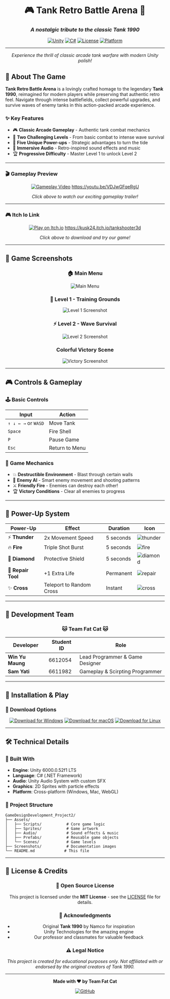 <div align="center">

# 🎮 Tank Retro Battle Arena 🚀
### *A nostalgic tribute to the classic Tank 1990*

[![Unity](https://img.shields.io/badge/Unity-6.0-blue?logo=unity)](https://unity.com/)
[![C#](https://img.shields.io/badge/C%23-Programming-purple?logo=csharp)](https://docs.microsoft.com/en-us/dotnet/csharp/)
[![License](https://img.shields.io/badge/License-MIT-green)](LICENSE)
[![Platform](https://img.shields.io/badge/Platform-Windows%20%7C%20Mac-lightgrey)](https://github.com/Kusk24/GameDesignDevelopment_Project2)

---

*Experience the thrill of classic arcade tank warfare with modern Unity polish!*

</div>

## 🎯 About The Game

**Tank Retro Battle Arena** is a lovingly crafted homage to the legendary **Tank 1990**, reimagined for modern players while preserving that authentic retro feel. Navigate through intense battlefields, collect powerful upgrades, and survive waves of enemy tanks in this action-packed arcade experience.

### ✨ Key Features
- 🎮 **Classic Arcade Gameplay** - Authentic tank combat mechanics
- 🌟 **Two Challenging Levels** - From basic combat to intense wave survival  
- 💎 **Five Unique Power-ups** - Strategic advantages to turn the tide
- 🎵 **Immersive Audio** - Retro-inspired sound effects and music
- 🏆 **Progressive Difficulty** - Master Level 1 to unlock Level 2

---

### 🎬 **Gameplay Preview**

<div align="center">

[![Gameplay Video](https://img.shields.io/badge/▶️-Watch%20Gameplay%20Video-FF0000?style=for-the-badge&logo=youtube)](https://youtu.be/VDJwGFqeRgU)
https://youtu.be/VDJwGFqeRgU

*Click above to watch our exciting gameplay trailer!*

</div>

---

### 🎮 **Itch Io Link**

<div align="center">

[![Play on Itch.io](https://img.shields.io/badge/🎮-Play%20on%20Itch.io-FA5C5C?style=for-the-badge&logo=itchdotio)](https://kusk24.itch.io/tankshooter3d)
https://kusk24.itch.io/tankshooter3d

*Click above to download and try our game!*

</div>

---

## 📸 Game Screenshots

<div align="center">

### 🏠 Main Menu
![Main Menu](screenshots/menu.png)

### 🎯 Level 1 - Training Grounds  
![Level 1 Screenshot](screenshots/level1.png)

### ⚡ Level 2 - Wave Survival
![Level 2 Screenshot](screenshots/level2.png)

### Colorful Victory Scene
![Victory Screenshot](screenshots/colorful.png)
</div>

---

## 🎮 Controls & Gameplay

### 🕹️ **Basic Controls**
| Input | Action |
|-------|--------|
| `↑ ↓ ← →` or `WASD` | Move Tank |
| `Space` | Fire Shell |
| `P` | Pause Game |
| `Esc` | Return to Menu |

### 🎯 **Game Mechanics**
- 💥 **Destructible Environment** - Blast through certain walls
- 🔄 **Enemy AI** - Smart enemy movement and shooting patterns  
- ⚔️ **Friendly Fire** - Enemies can destroy each other!
- 🏆 **Victory Conditions** - Clear all enemies to progress

---

## 💎 Power-Up System

<div align="center">

| Power-Up | Effect | Duration | Icon |
|----------|--------|----------|------|
| ⚡ **Thunder** | 2x Movement Speed | 5 seconds | ![thunder](screenshots/thunder.png) |
| 🔥 **Fire** | Triple Shot Burst | 5 seconds | ![fire](screenshots/fire.png) |
| 💎 **Diamond** | Protective Shield | 5 seconds | ![diamond](screenshots/diamond.png) |
| 🔧 **Repair Tool** | +1 Extra Life | Permanent | ![repair](screenshots/repair.png) |
| ✨ **Cross** | Teleport to Random Cross | Instant | ![cross](screenshots/cross.png) |

</div>

---

## 👥 Development Team

<div align="center">

### 🐱 **Team Fat Cat** 🐱

| Developer | Student ID | Role |
|-----------|------------|------|
| **Win Yu Maung** | 6612054 | Lead Programmer & Game Designer |
| **Sam Yati** | 6611982 | Gameplay & Scirpting Programmer|

</div>

---

## 🚀 Installation & Play

### 💾 **Download Options**

<div align="center">
  
[![Download for Windows](https://img.shields.io/badge/Download-Windows-0078D4?style=for-the-badge&logo=windows)](https://kusk24.itch.io/tankshooter3d)
[![Download for macOS](https://img.shields.io/badge/Download-macOS-000000?style=for-the-badge&logo=apple)](https://kusk24.itch.io/tankshooter3d)
[![Download for Linux](https://img.shields.io/badge/Download-Linux-1793D1?style=for-the-badge&logo=linux)](https://kusk24.itch.io/tankshooter3d)

</div>

---

## 🛠️ Technical Details

### 🔧 **Built With**
- **Engine**: Unity 6000.0.52f1 LTS
- **Language**: C# (.NET Framework)
- **Audio**: Unity Audio System with custom SFX
- **Graphics**: 2D Sprites with particle effects
- **Platform**: Cross-platform (Windows, Mac, WebGL)

### 📁 **Project Structure**
```
GameDesignDevelopment_Project2/
├── Assets/
│   ├── Scripts/           # Core game logic
│   ├── Sprites/           # Game artwork
│   ├── Audio/             # Sound effects & music  
│   ├── Prefabs/           # Reusable game objects
│   └── Scenes/            # Game levels
├── Screenshots/           # Documentation images
└── README.md             # This file
```

---

## 📜 License & Credits

<div align="center">

### 📄 **Open Source License**

This project is licensed under the **MIT License** - see the [LICENSE](LICENSE) file for details.

### 🙏 **Acknowledgments**
- Original **Tank 1990** by Namco for inspiration
- Unity Technologies for the amazing engine
- Our professor and classmates for valuable feedback

### ⚠️ **Legal Notice**
*This project is created for educational purposes only. Not affiliated with or endorsed by the original creators of Tank 1990.*

---

**Made with ❤️ by Team Fat Cat**

[![GitHub](https://img.shields.io/badge/GitHub-Repository-181717?style=for-the-badge&logo=github)](https://github.com/Kusk24/GameDesignDevelopment_Project2)

</div>
